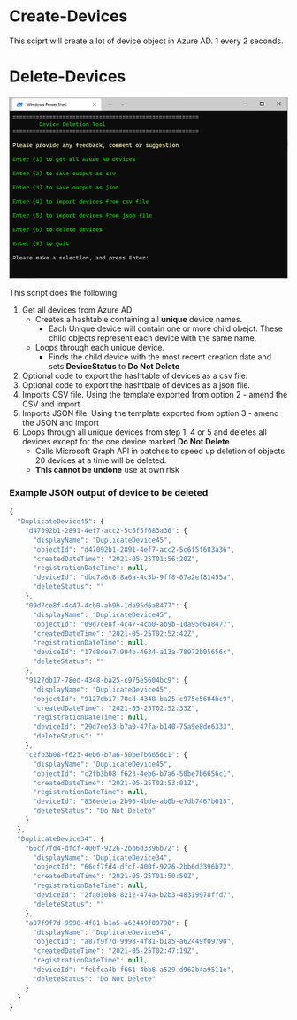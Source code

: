 # Create-Devices

This sciprt will create a lot of device object in Azure AD. 1 every 2 seconds.

# Delete-Devices

![Powershell Menu](PowerShellMenu01.png)

This script does the following.
1. Get all devices from Azure AD
   - Creates a hashtable containing all **unique** device names. 
     - Each Unique device will contain one or more child obejct. These child objects represent each device with the same name.
   - Loops through each unique device.
     - Finds the child device with the most recent creation date and sets **DeviceStatus** to **Do Not Delete**
2. Optional code to export the hashtable of devices as a csv file.
3. Optional code to export the hashtbale of devices as a json file.
4. Imports CSV file. Using the template exported from option 2 - amend the CSV and import
5. Imports JSON file. Using the template exported from option 3 - amend the JSON and import
6. Loops through all unique devices from step 1, 4 or 5 and deletes all devices except for the one device marked **Do Not Delete**
    - Calls Microsoft Graph API in batches to speed up deletion of objects. 20 devices at a time will be deleted.
    - **This cannot be undone** use at own risk

### Example JSON output of device to be deleted

```javascript
{
  "DuplicateDevice45": {
    "d47092b1-2891-4ef7-acc2-5c6f5f683a36": {
      "displayName": "DuplicateDevice45",
      "objectId": "d47092b1-2891-4ef7-acc2-5c6f5f683a36",
      "createdDateTime": "2021-05-25T01:56:20Z",
      "registrationDateTime": null,
      "deviceId": "dbc7a6c8-8a6a-4c3b-9ff8-07a2ef81455a",
      "deleteStatus": ""
    },
    "09d7ce8f-4c47-4cb0-ab9b-1da95d6a8477": {
      "displayName": "DuplicateDevice45",
      "objectId": "09d7ce8f-4c47-4cb0-ab9b-1da95d6a8477",
      "createdDateTime": "2021-05-25T02:52:42Z",
      "registrationDateTime": null,
      "deviceId": "17d8dea7-994b-4634-a13a-78972b05656c",
      "deleteStatus": ""
    },
    "9127db17-78ed-4348-ba25-c975e5604bc9": {
      "displayName": "DuplicateDevice45",
      "objectId": "9127db17-78ed-4348-ba25-c975e5604bc9",
      "createdDateTime": "2021-05-25T02:52:33Z",
      "registrationDateTime": null,
      "deviceId": "29d7ee53-b7a0-47fa-b140-75a9e8de6333",
      "deleteStatus": ""
    },
    "c2fb3b08-f623-4eb6-b7a6-50be7b6656c1": {
      "displayName": "DuplicateDevice45",
      "objectId": "c2fb3b08-f623-4eb6-b7a6-50be7b6656c1",
      "createdDateTime": "2021-05-25T02:53:01Z",
      "registrationDateTime": null,
      "deviceId": "836ede1a-2b96-4bde-ab0b-e7db7467b015",
      "deleteStatus": "Do Not Delete"
    }
  },
  "DuplicateDevice34": {
    "66cf7fd4-dfcf-400f-9226-2bb6d3396b72": {
      "displayName": "DuplicateDevice34",
      "objectId": "66cf7fd4-dfcf-400f-9226-2bb6d3396b72",
      "createdDateTime": "2021-05-25T01:50:50Z",
      "registrationDateTime": null,
      "deviceId": "2fa010b8-8212-474a-b2b3-48319978ffd7",
      "deleteStatus": ""
    },
    "a87f9f7d-9998-4f81-b1a5-a62449f09790": {
      "displayName": "DuplicateDevice34",
      "objectId": "a87f9f7d-9998-4f81-b1a5-a62449f09790",
      "createdDateTime": "2021-05-25T02:47:19Z",
      "registrationDateTime": null,
      "deviceId": "febfca4b-f661-4bb6-a529-d962b4a9511e",
      "deleteStatus": "Do Not Delete"
    }
  }
}

```